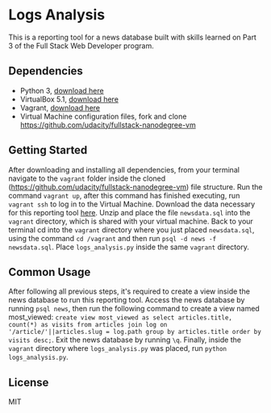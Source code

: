 # Logs Analysis
This is a reporting tool for a news database built with skills learned on Part 3 of the Full Stack Web Developer program.

## Dependencies
* Python 3, [download here](https://www.python.org/downloads/)
* VirtualBox 5.1, [download here](https://www.virtualbox.org/wiki/Download_Old_Builds_5_1)
* Vagrant, [download here](https://www.vagrantup.com/downloads.html)
* Virtual Machine configuration files, fork and clone https://github.com/udacity/fullstack-nanodegree-vm
 
## Getting Started
After downloading and installing all dependencies, from your terminal navigate to the `vagrant` folder inside the cloned (https://github.com/udacity/fullstack-nanodegree-vm) file structure.  Run the command `vagrant up`, after this command has finished executing, run `vagrant ssh` to log in to the Virtual Machine. Download the data necessary for this reporting tool [here](https://d17h27t6h515a5.cloudfront.net/topher/2016/August/57b5f748_newsdata/newsdata.zip). Unzip and place the file `newsdata.sql` into the `vagrant` directory, which is shared with your virtual machine. Back to your terminal cd into the `vagrant` directory where you just placed `newsdata.sql`, using the command `cd /vagrant` and then run `psql -d news -f newsdata.sql`. Place `logs_analysis.py` inside the same `vagrant` directory.

## Common Usage
After following all previous steps, it's required to create a view inside the news database to run this reporting tool. Access the news database by running `psql news`, then run the following command to create a view named most_viewed: `create view most_viewed as select articles.title, count(*) as visits from articles join log on '/article/'||articles.slug = log.path group by articles.title order by visits desc;`.  Exit the news database by running `\q`.  Finally, inside the `vagrant` directory where `logs_analysis.py` was placed, run `python logs_analysis.py`.

License
----

MIT
